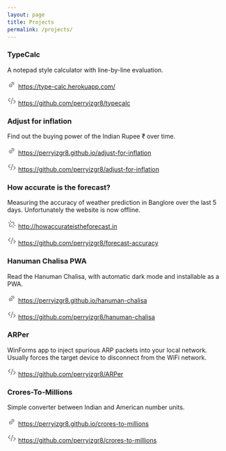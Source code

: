 ```yaml
---
layout: page
title: Projects
permalink: /projects/
---
```


### TypeCalc
A notepad style calculator with line-by-line evaluation.

![Link](/Link.png) <https://type-calc.herokuapp.com/>

![Code repository](/Code.png) <https://github.com/perryizgr8/typecalc>


### Adjust for inflation
Find out the buying power of the Indian Rupee ₹ over time.

![Link](/Link.png) <https://perryizgr8.github.io/adjust-for-inflation>

![Code repository](/Code.png) <https://github.com/perryizgr8/adjust-for-inflation>


### How accurate is the forecast?
Measuring the accuracy of weather prediction in Banglore over the last 5 days. Unfortunately the website is now offline.

![Link](/LinkBroken.png) <http://howaccurateistheforecast.in>

![Code repository](/Code.png) <https://github.com/perryizgr8/forecast-accuracy>

### Hanuman Chalisa PWA
Read the Hanuman Chalisa, with automatic dark mode and installable as a PWA.

![Link](/Link.png) <https://perryizgr8.github.io/hanuman-chalisa>

![Code repository](/Code.png) <https://github.com/perryizgr8/hanuman-chalisa>

### ARPer
WinForms app to inject spurious ARP packets into your local network. Usually forces the target device to disconnect from the WiFi network.

![Code repository](/Code.png) <https://github.com/perryizgr8/ARPer>

### Crores-To-Millions
Simple converter between Indian and American number units.

![Link](/Link.png) <https://perryizgr8.github.io/crores-to-millions>

![Code repository](/Code.png) <https://github.com/perryizgr8/crores-to-millions>
